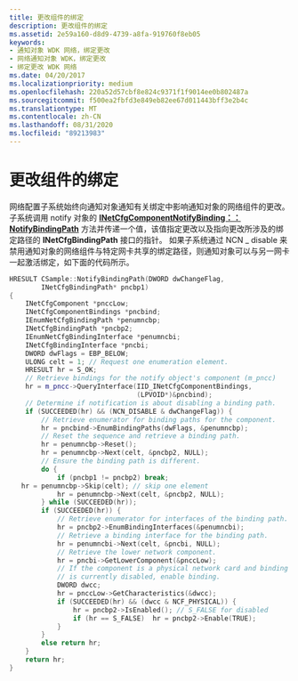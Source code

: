 ```yaml
---
title: 更改组件的绑定
description: 更改组件的绑定
ms.assetid: 2e59a160-d8d9-4739-a8fa-919760f8eb05
keywords:
- 通知对象 WDK 网络，绑定更改
- 网络通知对象 WDK，绑定更改
- 绑定更改 WDK 网络
ms.date: 04/20/2017
ms.localizationpriority: medium
ms.openlocfilehash: 220a52d57cbf8e824c9371f1f9014ee0b802487a
ms.sourcegitcommit: f500ea2fbfd3e849eb82ee67d011443bff3e2b4c
ms.translationtype: MT
ms.contentlocale: zh-CN
ms.lasthandoff: 08/31/2020
ms.locfileid: "89213983"
---
```

# <a name="changing-bindings-for-a-component"></a>更改组件的绑定





网络配置子系统始终向通知对象通知有关绑定中影响通知对象的网络组件的更改。 子系统调用 notify 对象的 [**INetCfgComponentNotifyBinding：： NotifyBindingPath**](/previous-versions/windows/hardware/network/ff547731(v=vs.85)) 方法并传递一个值，该值指定更改以及指向更改所涉及的绑定路径的 **INetCfgBindingPath** 接口的指针。 如果子系统通过 NCN \_ disable 来禁用通知对象的网络组件与特定网卡共享的绑定路径，则通知对象可以与另一网卡一起激活绑定，如下面的代码所示。

```C++
HRESULT CSample::NotifyBindingPath(DWORD dwChangeFlag,
        INetCfgBindingPath* pncbp1)
{
    INetCfgComponent *pnccLow;
    INetCfgComponentBindings *pncbind;
    IEnumNetCfgBindingPath *penumncbp;
    INetCfgBindingPath *pncbp2;
    IEnumNetCfgBindingInterface *penumncbi;
    INetCfgBindingInterface *pncbi;
    DWORD dwFlags = EBP_BELOW;
    ULONG celt = 1; // Request one enumeration element. 
    HRESULT hr = S_OK;
    // Retrieve bindings for the notify object's component (m_pncc)
    hr = m_pncc->QueryInterface(IID_INetCfgComponentBindings, 
                                (LPVOID*)&pncbind);
    // Determine if notification is about disabling a binding path.
    if (SUCCEEDED(hr) && (NCN_DISABLE & dwChangeFlag)) {
        // Retrieve enumerator for binding paths for the component.
        hr = pncbind->EnumBindingPaths(dwFlags, &penumncbp);
        // Reset the sequence and retrieve a binding path.
        hr = penumncbp->Reset();
        hr = penumncbp->Next(celt, &pncbp2, NULL);
        // Ensure the binding path is different.
        do {
            if (pncbp1 != pncbp2) break;
   hr = penumncbp->Skip(celt); // skip one element
            hr = penumncbp->Next(celt, &pncbp2, NULL);
        } while (SUCCEEDED(hr));
        if (SUCCEEDED(hr)) {
            // Retrieve enumerator for interfaces of the binding path.
            hr = pncbp2->EnumBindingInterfaces(&penumncbi);
            // Retrieve a binding interface for the binding path.
            hr = penumncbi->Next(celt, &pncbi, NULL);
            // Retrieve the lower network component.
            hr = pncbi->GetLowerComponent(&pnccLow);
            // If the component is a physical network card and binding 
            // is currently disabled, enable binding.
            DWORD dwcc;
            hr = pnccLow->GetCharacteristics(&dwcc);
            if (SUCCEEDED(hr) && (dwcc & NCF_PHYSICAL)) {
                hr = pncbp2->IsEnabled(); // S_FALSE for disabled
                if (hr == S_FALSE)  hr = pncbp2->Enable(TRUE);
            }
        }
        else return hr;
    }
    return hr;
}
```

 

